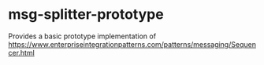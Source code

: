 # msg-splitter-prototype

Provides a basic prototype implementation of https://www.enterpriseintegrationpatterns.com/patterns/messaging/Sequencer.html
